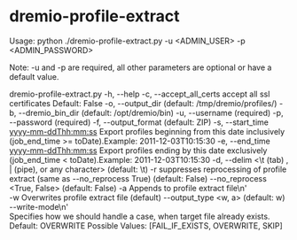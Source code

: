 # dremio-profile-extract

Usage:
python ./dremio-profile-extract.py -u <ADMIN_USER> -p <ADMIN_PASSWORD>

Note: -u and -p are required, all other parameters are optional or have a default value.

dremio-profile-extract.py <options below>
   -h, --help
   -c, --accept_all_certs
      accept all ssl certificates
      Default: False
   -o, --output_dir <profile output dir> (default: /tmp/dremio/profiles/)
   -b, --dremio_bin_dir <Dremio bin directory> (default: /opt/dremio/bin)
   -u, --username <admin username> (required)
   -p, --password <admin password> (required)
   -f, --output_format <ZIP or JSON> (default: ZIP)
   -s, --start_time <yyyy-mm-ddThh:mm:ss>
       Export profiles beginning from this date inclusively (job_end_time >=
       toDate).Example: 2011-12-03T10:15:30
   -e, --end_time <yyyy-mm-ddThh:mm:ss>
       Export profiles ending by this date exclusively (job_end_time <
       toDate).Example: 2011-12-03T10:15:30
   -d, --delim  <\\t (tab) , | (pipe), or any character> (default: \\t)
   -r  suppresses reprocessing of profile extract (same as --no_reprocess True)  (default: False)
   --no_reprocess <True, False> (default: False)
   -a  Appends to profile extract file\n' \
   -w  Overwrites profile extract file (default)
   --output_type <w, a> (default: w)
   --write-mode\n' \
     Specifies how we should handle a case, when target file already exists.
     Default: OVERWRITE Possible Values: [FAIL_IF_EXISTS, OVERWRITE, SKIP]
